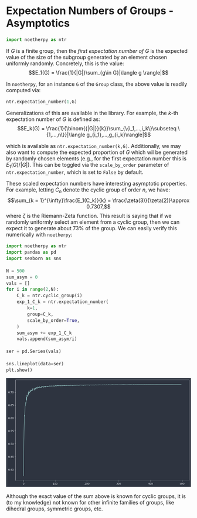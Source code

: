 # Expectation Numbers of Groups - Asymptotics

```python
import noetherpy as ntr
```

If $G$ is a finite group, then the *first expectation number of* $G$ is the expected value of the size of the subgroup generated by an element chosen uniformly randomly. Concretely, this is the value:
$$E_1(G) = \frac{1}{|G|}\sum_{g\in G}|\langle g \rangle|$$

In `noetherpy`, for an instance `G` of the `Group` class, the above value is readily computed via:

```python
ntr.expectation_number(1,G)
```

Generalizations of this are available in the library. For example, the $k$-th expectation number of $G$ is defined as:
$$E_k(G) = \frac{1}{\binom{{|G|}}{k}}\sum_{\{i_1,...,i_k\}\subseteq \{1,...,n\}}|\langle g_{i_1},...,g_{i_k}\rangle|$$

which is available as `ntr.expectation_number(k,G)`. Additionally, we may also want to compute the expected proportion of $G$ which wil be generated by randomly chosen elements (e.g., for the first expectation number this is $E_1(G)/|G|$). This can be toggled via the `scale_by_order` parameter of `ntr.expectation_number`, which is set to `False` by default. 

These scaled expectation numbers have interesting asymptotic properties. For example, letting $C_n$ denote the cyclic group of order $n$, we have:
$$\sum_{k = 1}^{\infty}\frac{E_1(C_k)}{k} = \frac{\zeta(3)}{\zeta(2)}\approx 0.7307,$$
where $\zeta$ is the Riemann-Zeta function. This result is saying that if we randomly uniformly select am element from a cyclic group, then we can expect it to generate about 73% of the group. We can easily verify this numerically with `noetherpy`:

```python
import noetherpy as ntr
import pandas as pd
import seaborn as sns

N = 500
sum_asym = 0
vals = []
for i in range(2,N):
    C_k = ntr.cyclic_group(i)
    exp_1_C_k = ntr.expectation_number(
        k=1,
        group=C_k,
        scale_by_order=True,
    )
    sum_asym += exp_1_C_k
    vals.append(sum_asym/i)

ser = pd.Series(vals)

sns.lineplot(data=ser)
plt.show()
```
![Alt text](images/cyclic_group_exp_number_sum.png)

Although the exact value of the sum above is known for cyclic groups, it is (to my knowledge) not known for other infinite families of groups, like dihedral groups, symmetric groups, etc. 
